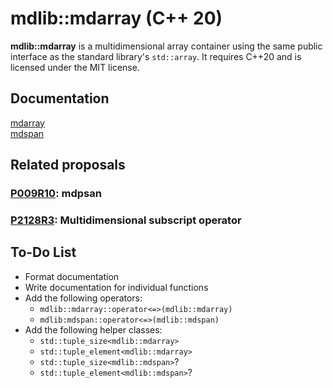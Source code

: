 # mdlib::mdarray (C++ 20)

**mdlib::mdarray** is a multidimensional array container using the same public interface as the standard library's `std::array`. It requires C++20 and is licensed under the MIT license.

## Documentation

[mdarray](https://github.com/SavariaS/mdarray/docs/mdarray.md) <br>
[mdspan](https://github.com/SavariaS/mdarray/docs/mdspan.md) <br>

## Related proposals

### [P009R10](http://www.open-std.org/jtc1/sc22/wg21/docs/papers/2020/p0009r10.html): mdpsan

### [P2128R3](http://www.open-std.org/jtc1/sc22/wg21/docs/papers/2021/p2128r3.pdf): Multidimensional subscript operator

## To-Do List

* Format documentation
* Write documentation for individual functions
* Add the following operators:
    * `mdlib::mdarray::operator<=>(mdlib::mdarray)`
    * `mdlib:mdspan::operator<=>(mdlib::mdspan)`
* Add the following helper classes:
    * `std::tuple_size<mdlib::mdarray>`
    * `std::tuple_element<mdlib::mdarray>`
    * `std::tuple_size<mdlib::mdspan>`?
    * `std::tuple_element<mdlib::mdspan>`?